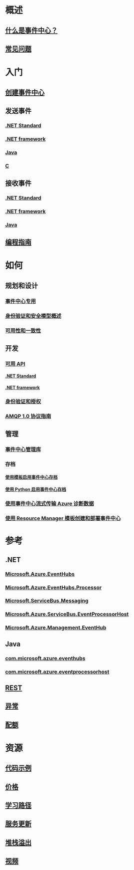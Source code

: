 # 概述
## [什么是事件中心？](event-hubs-what-is-event-hubs.md)
## [常见问题](event-hubs-faq.md)

# 入门
## [创建事件中心](event-hubs-create.md)
## 发送事件
### [.NET Standard](event-hubs-dotnet-standard-getstarted-send.md)
### [.NET framework](event-hubs-dotnet-framework-getstarted-send.md)
### [Java](event-hubs-java-get-started-send.md)
### [C](event-hubs-c-getstarted-send.md)
## 接收事件
### [.NET Standard](event-hubs-dotnet-standard-getstarted-receive-eph.md)
### [.NET framework](event-hubs-dotnet-framework-getstarted-receive-eph.md)
### [Java](event-hubs-java-get-started-receive-eph.md)
<!-- Not Available ### [Apache Storm](event-hubs-storm-getstarted-receive.md)-->
## [编程指南](event-hubs-programming-guide.md)

# 如何
## 规划和设计
### [事件中心专用](event-hubs-dedicated-overview.md)
### [身份验证和安全模型概述](event-hubs-authentication-and-security-model-overview.md)
### [可用性和一致性](event-hubs-availability-and-consistency.md)
## 开发
### [可用 API](event-hubs-api-overview.md)
#### [.NET Standard](event-hubs-dotnet-standard-api-overview.md)
#### [.NET framework](event-hubs-dotnet-framework-api-overview.md)
<!-- Not Available #### [诊断日志](event-hubs-diagnostic-logs.md)-->
### [身份验证和授权](../service-bus-messaging/service-bus-sas.md)
### [AMQP 1.0 协议指南](../service-bus-messaging/service-bus-amqp-protocol-guide.md)
## 管理
### [事件中心管理库](event-hubs-management-libraries.md)
### 存档
<!-- Not Available #### [Event Hubs Archive](event-hubs-archive-overview.md)-->
#### [使用模板启用事件中心存档](event-hubs-resource-manager-namespace-event-hub-enable-archive.md)
#### [使用 Python 启用事件中心存档](event-hubs-archive-python.md)
### [使用事件中心流式传输 Azure 诊断数据](event-hubs-streaming-azure-diags-data.md)
### [使用 Resource Manager 模板创建和部署事件中心](event-hubs-resource-manager-namespace-event-hub.md)

# 参考
## .NET
### [Microsoft.Azure.EventHubs](https://docs.microsoft.com/dotnet/api/microsoft.azure.eventhubs)
### [Microsoft.Azure.EventHubs.Processor](https://docs.microsoft.com/dotnet/api/microsoft.azure.eventhubs.processor)
### [Microsoft.ServiceBus.Messaging](https://docs.microsoft.com/dotnet/api/microsoft.servicebus.messaging)
### [Microsoft.Azure.ServiceBus.EventProcessorHost](https://docs.microsoft.com/dotnet/api/microsoft.azure.servicebus.eventprocessorhost)
### [Microsoft.Azure.Management.EventHub](https://docs.microsoft.com/dotnet/api/microsoft.azure.management.eventhub)
## Java
### [com.microsoft.azure.eventhubs](https://docs.microsoft.com/java/api/com.microsoft.azure.eventhubs)
### [com.microsoft.azure.eventprocessorhost](https://docs.microsoft.com/java/api/com.microsoft.azure.eventprocessorhost)
## [REST](https://docs.microsoft.com/rest/api/eventhub)
## [异常](event-hubs-messaging-exceptions.md)
## [配额](event-hubs-quotas.md)

# 资源
## [代码示例](event-hubs-samples.md)
## [价格](https://azure.microsoft.com/pricing/details/event-hubs/)
## [学习路径](https://azure.microsoft.com/documentation/learning-paths/event-hubs/)
## [服务更新](https://azure.microsoft.com/updates/?product=event-hubs)
## [堆栈溢出](http://stackoverflow.com/questions/tagged/azure-eventhub)
## [视频](https://azure.microsoft.com/documentation/videos/index/?services=event-hubs)
